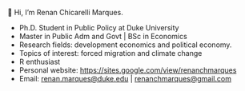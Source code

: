 👋 Hi, I’m Renan Chicarelli Marques.

- Ph.D. Student in Public Policy at Duke University
- Master in Public Adm and Govt | BSc in Economics 
- Research fields: development economics and political economy.
- Topics of interest: forced migration and climate change
- R enthusiast
- Personal website: https://sites.google.com/view/renanchmarques
- Email: renan.marques@duke.edu | renanchmarques@gmail.com 
